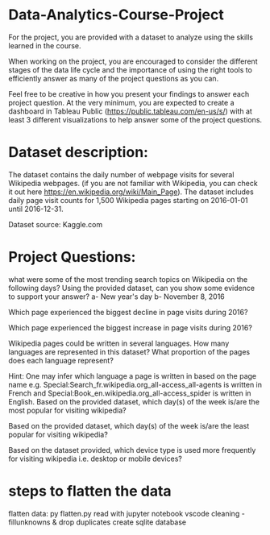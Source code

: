 # Data-Analytics-Course-Project
For the project, you are provided with a dataset to analyze using the skills learned in the course.

When working on the project, you are encouraged to consider the different stages of the data life cycle and the importance of using the right tools to efficiently answer as many of the project questions as you can.

Feel free to be creative in how you present your findings to answer each project question. At the very minimum, you are expected to create a dashboard in Tableau Public (https://public.tableau.com/en-us/s/) with at least 3 different visualizations to help answer some of the project questions.

# Dataset description:
The dataset contains the daily number of webpage visits for several Wikipedia webpages. (if you are not familiar with Wikipedia, you can check it out here https://en.wikipedia.org/wiki/Main_Page). The dataset includes daily page visit counts for 1,500 Wikipedia pages starting on 2016-01-01 until 2016-12-31.

Dataset source: Kaggle.com

# Project Questions:
what were some of the most trending search topics on Wikipedia on the following days? Using the provided dataset, can you show some evidence to support your answer? a- New year's day b- November 8, 2016

Which page experienced the biggest decline in page visits during 2016?

Which page experienced the biggest increase in page visits during 2016?

Wikipedia pages could be written in several languages. How many languages are represented in this dataset? What proportion of the pages does each language represent?

Hint: One may infer which language a page is written in based on the page name e.g. Special:Search_fr.wikipedia.org_all-access_all-agents is written in French and Special:Book_en.wikipedia.org_all-access_spider is written in English.
Based on the provided dataset, which day(s) of the week is/are the most popular for visiting wikipedia?

Based on the provided dataset, which day(s) of the week is/are the least popular for visiting wikipedia?

Based on the dataset provided, which device type is used more frequently for visiting wikipedia i.e. desktop or mobile devices?

# steps to flatten the data
flatten data: py flatten.py
read with jupyter notebook vscode
cleaning - fillunknowns &  drop duplicates
create sqlite database
